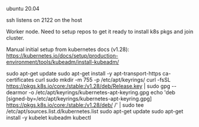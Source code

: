 ubuntu 20.04

ssh listens on 2122 on the host

Worker node. Need to setup repos to get it ready to install k8s pkgs and join cluster.

Manual initial setup from kubernetes docs (v1.28):
https://kubernetes.io/docs/setup/production-environment/tools/kubeadm/install-kubeadm/

sudo apt-get update
sudo apt-get install -y apt-transport-https ca-certificates curl
sudo mkdir -m 755 -p /etc/apt/keyrings/
curl -fsSL https://pkgs.k8s.io/core:/stable:/v1.28/deb/Release.key | sudo gpg --dearmor -o /etc/apt/keyrings/kubernetes-apt-keyring.gpg
echo 'deb [signed-by=/etc/apt/keyrings/kubernetes-apt-keyring.gpg] https://pkgs.k8s.io/core:/stable:/v1.28/deb/ /' | sudo tee /etc/apt/sources.list.d/kubernetes.list
sudo apt-get update
sudo apt-get install -y kubelet kubeadm kubectl
